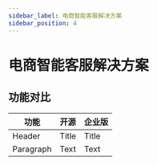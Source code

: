 ```yaml
---
sidebar_label: 电商智能客服解决方案
sidebar_position: 4
---
```


# 电商智能客服解决方案

## 功能对比

| 功能      | 开源  |  企业版 |
| --------- | ----- |  ------ |
| Header    | Title |  Title  |
| Paragraph | Text  |  Text   |
